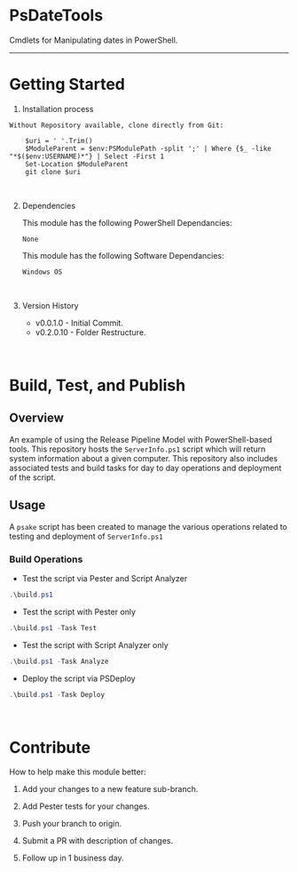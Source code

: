 # PsDateTools
Cmdlets for Manipulating dates in PowerShell.

***

# Getting Started
1.	Installation process 
<!--
    Access to the repository required:

        $repo = 'PsGallery' # Private internal repo is preferred
        Install-Module -Name PsDateTools -Repository $repo
-->

    Without Repository available, clone directly from Git:

        $uri = ' '.Trim()
        $ModuleParent = $env:PSModulePath -split ';' | Where {$_ -like "*$($env:USERNAME)*"} | Select -First 1
        Set-Location $ModuleParent
        git clone $uri

<br>

2.	Dependencies

    This module has the following PowerShell Dependancies:
    
        None

    This module has the following Software Dependancies:
    
        Windows OS

<br>

3.	Version History

    - v0.0.1.0  - Initial Commit.
    - v0.2.0.10 - Folder Restructure.

<br>



# Build, Test, and Publish
## Overview

An example of using the Release Pipeline Model with PowerShell-based tools. This repository hosts the ```ServerInfo.ps1``` 
script which will return system information about a given computer. This repository also includes associated tests and build
tasks for day to day operations and deployment of the script.

## Usage

A ```psake``` script has been created to manage the various operations related to testing and deployment of ```ServerInfo.ps1```

### Build Operations


* Test the script via Pester and Script Analyzer  
```powershell
.\build.ps1

```
    
* Test the script with Pester only  
```powershell
.\build.ps1 -Task Test

```
    
* Test the script with Script Analyzer only  
```powershell
.\build.ps1 -Task Analyze

```
    
* Deploy the script via PSDeploy  
```powershell
.\build.ps1 -Task Deploy

```


<br>


# Contribute
How to help make this module better: 

1.  Add your changes to a new feature sub-branch.

2.  Add Pester tests for your changes.

3.  Push your branch to origin.

4.  Submit a PR with description of changes.

5.  Follow up in 1 business day.


<br>

